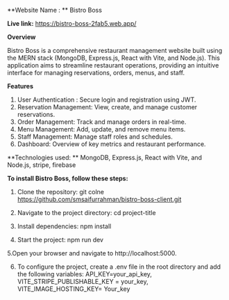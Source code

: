 
**Website Name : ** Bistro Boss

**Live link:**  https://bistro-boss-2fab5.web.app/

**Overview**

Bistro Boss is a comprehensive restaurant management website built using the MERN stack (MongoDB, Express.js, React with Vite, and Node.js). This application aims to streamline restaurant operations, providing an intuitive interface for managing reservations, orders, menus, and staff.

**Features**

1. User Authentication : Secure login and registration using JWT.
2. Reservation Management: View, create, and manage customer reservations.
3. Order Management: Track and manage orders in real-time.
4. Menu Management: Add, update, and remove menu items.
5. Staff Management: Manage staff roles and schedules.
6. Dashboard: Overview of key metrics and restaurant performance.

**Technologies used: ** MongoDB, Express.js, React with Vite, and Node.js, stripe, firebase

**To install Bistro Boss, follow these steps:**

1. Clone the repository: git colne https://github.com/smsaifurrahman/bistro-boss-client.git

2. Navigate to the project directory: cd project-title

3. Install dependencies: npm install

4. Start the project: npm run dev

5.Open your browser and navigate to http://localhost:5000.

6. To configure the project, create a .env file in the root directory and add the following variables: API_KEY=your_api_key, VITE_STRIPE_PUBLISHABLE_KEY = your_key, VITE_IMAGE_HOSTING_KEY= Your_key

